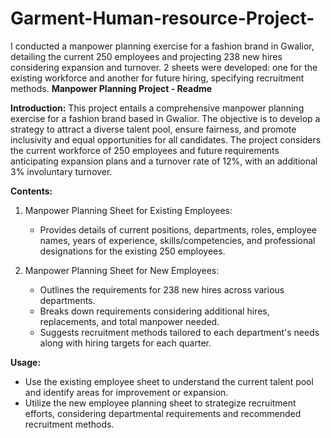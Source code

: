 # Garment-Human-resource-Project-
I conducted a manpower planning exercise for a fashion brand in Gwalior, detailing the current 250 employees and projecting 238 new hires considering expansion and turnover. 2 sheets were developed: one for the existing workforce and another for future hiring, specifying recruitment methods.
**Manpower Planning Project - Readme**

**Introduction:**
This project entails a comprehensive manpower planning exercise for a fashion brand based in Gwalior. The objective is to develop a strategy to attract a diverse talent pool, ensure fairness, and promote inclusivity and equal opportunities for all candidates. The project considers the current workforce of 250 employees and future requirements anticipating expansion plans and a turnover rate of 12%, with an additional 3% involuntary turnover.

**Contents:**
1. Manpower Planning Sheet for Existing Employees:
   - Provides details of current positions, departments, roles, employee names, years of experience, skills/competencies, and professional designations for the existing 250 employees.

2. Manpower Planning Sheet for New Employees:
   - Outlines the requirements for 238 new hires across various departments.
   - Breaks down requirements considering additional hires, replacements, and total manpower needed.
   - Suggests recruitment methods tailored to each department's needs along with hiring targets for each quarter.

**Usage:**
- Use the existing employee sheet to understand the current talent pool and identify areas for improvement or expansion.
- Utilize the new employee planning sheet to strategize recruitment efforts, considering departmental requirements and recommended recruitment methods.

